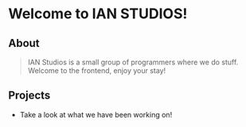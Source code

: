 # Welcome to IAN STUDIOS!
## About
> IAN Studios is a small group of programmers where we do stuff.
> Welcome to the frontend, enjoy your stay!
## Projects
* Take a look at what we have been working on!
